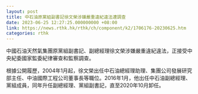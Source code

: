 ```yaml
---
layout: post
title: 中石油原黨組副書記徐文榮涉嫌嚴重違紀違法遭調查
date: 2023-06-25 12:27:25.000000000 +08:00
link: https://news.rthk.hk/rthk/ch/component/k2/1706176-20230625.htm
categories: rthk
---
```


中國石油天然氣集團原黨組副書記、副總經理徐文榮涉嫌嚴重違紀違法，正接受中央紀委國家監委紀律審查和監察調查。

根據公開履歷，2004年1月起，徐文榮出任中石油總經理助理、集團公司發展研究部主任、中油國際工程公司董事長等職位。2016年1月，他出任中石油副總經理、黨組成員，同年升任副總經理、黨組副書記，直至2020年10月卸任。
